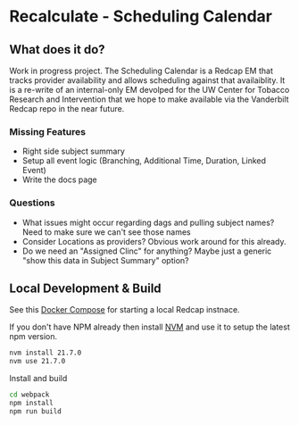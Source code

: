 # Recalculate - Scheduling Calendar

## What does it do?

Work in progress project. The Scheduling Calendar is a Redcap EM that tracks provider availability and allows scheduling against that availaiblity. It is a re-write of an internal-only EM devolped for the UW Center for Tobacco Research and Intervention that we hope to make available via the Vanderbilt Redcap repo in the near future.

### Missing Features

* Right side subject summary
* Setup all event logic (Branching, Additional Time, Duration, Linked Event)
* Write the docs page

### Questions

* What issues might occur regarding dags and pulling subject names? Need to make sure we can't see those names
* Consider Locations as providers? Obvious work around for this already.
* Do we need an "Assigned Clinc" for anything? Maybe just a generic "show this data in Subject Summary" option?

## Local Development & Build

See this [Docker Compose](https://github.com/123andy/redcap-docker-compose) for starting a local Redcap instnace.

If you don't have NPM already then install [NVM](https://github.com/nvm-sh/nvm) and use it to setup the latest npm version.

```sh
nvm install 21.7.0
nvm use 21.7.0
```

Install and build

```sh
cd webpack
npm install
npm run build
```
